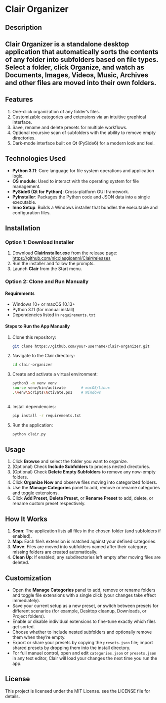 # Clair Organizer

## Description
Clair Organizer is a standalone desktop application that automatically sorts the contents of any folder into subfolders based on file types. Select a folder, click **Organize**, and watch as Documents, Images, Videos, Music, Archives and other files are moved into their own folders.
-
## Features
1. One-click organization of any folder’s files.  
2. Customizable categories and extensions via an intuitive graphical interface.  
3. Save, rename and delete presets for multiple workflows.  
4. Optional recursive scan of subfolders with the ability to remove empty directories.  
5. Dark-mode interface built on Qt (PySide6) for a modern look and feel.  

## Technologies Used
- **Python 3.11**: Core language for file system operations and application logic.
- **OS module**: Used to interact with the operating system for file management.  
- **PySide6 (Qt for Python)**: Cross-platform GUI framework.  
- **PyInstaller**: Packages the Python code and JSON data into a single executable.  
- **Inno Setup**: Builds a Windows installer that bundles the executable and configuration files.  

## Installation

### Option 1: Download Installer
1. Download **ClairInstaller.exe** from the release page: https://github.com/nicolasgioanni/Clair/releases
2. Run the installer and follow the prompts.  
3. Launch **Clair** from the Start menu.  

### Option 2: Clone and Run Manually

#### Requirements  
- Windows 10+ or macOS 10.13+  
- Python 3.11 (for manual install)  
- Dependencies listed in `requirements.txt`  

#### Steps to Run the App Manually

1. Clone this repository:
   ```bash
   git clone https://github.com/your-username/clair-organizer.git
2. Navigate to the Clair directory:
   ```bash
   cd clair-organizer
4. Create and activate a virtual environment:
   ```bash
   python3 -m venv venv
   source venv/bin/activate       # macOS/Linux
   .\venv\Scripts\Activate.ps1    # Windows
  
6. Install dependencies:
   ```bash
   pip install -r requirements.txt

7. Run the application:
   ```bash
   python clair.py 

## Usage
1. Click **Browse** and select the folder you want to organize.  
2. (Optional) Check **Include Subfolders** to process nested directories.  
3. (Optional) Check **Delete Empty Subfolders** to remove any now-empty folders.  
4. Click **Organize Now** and observe files moving into categorized folders.  
5. Use the **Manage Categories** panel to add, remove or rename categories and toggle extensions.
6. Click **Add Preset**, **Delete Preset**, or **Rename Preset** to add, delete, or rename custom preset respectively.

## How It Works
1. **Scan**: The application lists all files in the chosen folder (and subfolders if enabled).  
2. **Map**: Each file’s extension is matched against your defined categories.  
3. **Move**: Files are moved into subfolders named after their category; missing folders are created automatically.  
4. **Clean Up**: If enabled, any subdirectories left empty after moving files are deleted.  

## Customization
- Open the **Manage Categories** panel to add, remove or rename folders and toggle file extensions with a single click (your changes take effect immediately).  
- Save your current setup as a new preset, or switch between presets for different scenarios (for example, Desktop cleanup, Downloads, or Project folders).  
- Enable or disable individual extensions to fine-tune exactly which files get sorted.  
- Choose whether to include nested subfolders and optionally remove them when they’re empty.  
- Export or share your presets by copying the `presets.json` file; import shared presets by dropping them into the install directory.  
- For full manuel control, open and edit `categories.json` or `presets.json` in any text editor, Clair will load your changes the next time you run the app.  

## License
This project is licensed under the MIT License. see the LICENSE file for details.
